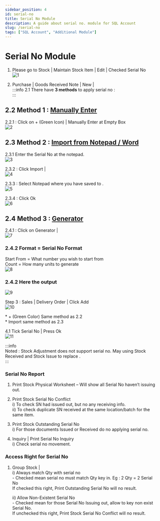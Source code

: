 ```yaml
---
sidebar_position: 4
id: serial-no
title: Serial No Module
description: A guide about serial no. module for SQL Account
slug: /serial-no
tags: ["SQL Account", "Additional Module"]
---
```


# Serial No Module 
1. Please go to Stock | Maintain Stock Item | Edit | Checked Serial No  
   ![1](/img/additional-module/serial-no/1.png)    

2. Purchase | Goods Received Note | New |  
:::info
2.1 There have **3 methods** to apply serial no :  
:::
## 2.2 Method 1 : <u>Manually Enter</u>  
   2.2.1 : Click on + (Green Icon) | Manually Enter at Empty Box  
   ![2](/img/additional-module/serial-no/2.png)    

## 2.3 Method 2 : <u>Import from Notepad / Word</u>  
   2.3.1 Enter the Serial No at the notepad.  
   ![3](/img/additional-module/serial-no/3.png)    

   2.3.2 : Click Import |  
   ![4](/img/additional-module/serial-no/4.png)    

   2.3.3 : Select Notepad where you have saved to .  
   ![5](/img/additional-module/serial-no/5.png)    
   
   2.3.4 : Click Ok   
   ![6](/img/additional-module/serial-no/6.png)    

## 2.4 Method 3 : <u>Generator</u>  
   2.4.1 : Click on Generator |  
   ![7](/img/additional-module/serial-no/7.png)    

###  2.4.2 Format = Serial No Format  
   Start From = What number you wish to start from  
   Count = How many units to generate  
   ![8](/img/additional-module/serial-no/8.png)    

###  2.4.2 Here the output   
   ![9](/img/additional-module/serial-no/9.png)    
   
   Step 3 : Sales | Delivery Order | Click Add   
   ![10](/img/additional-module/serial-no/10.png)    

   \* + (Green Color) Same method as 2.2  
   \* Import same method as 2.3  

   4.1 Tick Serial No | Press Ok  
   ![11](/img/additional-module/serial-no/11.png)  

:::info   
Noted : Stock Adjustment does not support serial no. May using Stock Received and Stock Issue to replace .  
:::
### Serial No Report  
1. Print Stock Physical Worksheet – Will show all Serial No haven’t issuing out.  

2. Print Stock Serial No Conflict  
   i) To check SN had issued out, but no any receiving info.  
   ii) To check duplicate SN received at the same location/batch for the same item.  

3. Print Stock Outstanding Serial No  
   i) For those documents Issued or Received do no applying serial no.  

4. Inquiry | Print Serial No Inquiry  
   i) Check serial no movement.  


### Access Right for Serial No  
1. Group Stock |  
   i) Always match Qty with serial no  
   \- Checked mean serial no must match Qty key in. Eg : 2 Qty = 2 Serial No  
   If checked this right, Print Outstanding Serial No will no result.  

   ii) Allow Non-Existent Serial No  
   \- Checked mean for those Serial No Issuing out, allow to key non exist Serial No.  
   If unchecked this right, Print Stock Serial No Conflict will no result.    


